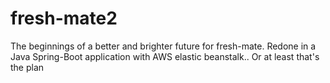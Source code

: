 # fresh-mate2
The beginnings of a better and brighter future for fresh-mate. Redone in a Java Spring-Boot application with AWS elastic beanstalk.. Or at least that's the plan
